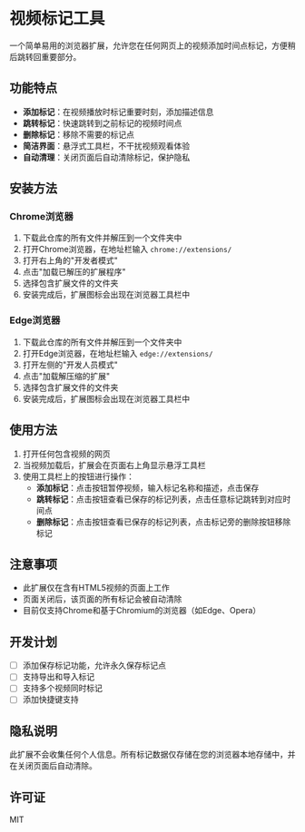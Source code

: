 # 视频标记工具

一个简单易用的浏览器扩展，允许您在任何网页上的视频添加时间点标记，方便稍后跳转回重要部分。

## 功能特点

- **添加标记**：在视频播放时标记重要时刻，添加描述信息
- **跳转标记**：快速跳转到之前标记的视频时间点
- **删除标记**：移除不需要的标记点
- **简洁界面**：悬浮式工具栏，不干扰视频观看体验
- **自动清理**：关闭页面后自动清除标记，保护隐私

## 安装方法

### Chrome浏览器

1. 下载此仓库的所有文件并解压到一个文件夹中
2. 打开Chrome浏览器，在地址栏输入 `chrome://extensions/`
3. 打开右上角的"开发者模式"
4. 点击"加载已解压的扩展程序"
5. 选择包含扩展文件的文件夹
6. 安装完成后，扩展图标会出现在浏览器工具栏中

### Edge浏览器

1. 下载此仓库的所有文件并解压到一个文件夹中
2. 打开Edge浏览器，在地址栏输入 `edge://extensions/`
3. 打开左侧的"开发人员模式"
4. 点击"加载解压缩的扩展"
5. 选择包含扩展文件的文件夹
6. 安装完成后，扩展图标会出现在浏览器工具栏中

## 使用方法

1. 打开任何包含视频的网页
2. 当视频加载后，扩展会在页面右上角显示悬浮工具栏
3. 使用工具栏上的按钮进行操作：
   - **添加标记**：点击按钮暂停视频，输入标记名称和描述，点击保存
   - **跳转标记**：点击按钮查看已保存的标记列表，点击任意标记跳转到对应时间点
   - **删除标记**：点击按钮查看已保存的标记列表，点击标记旁的删除按钮移除标记

## 注意事项

- 此扩展仅在含有HTML5视频的页面上工作
- 页面关闭后，该页面的所有标记会被自动清除
- 目前仅支持Chrome和基于Chromium的浏览器（如Edge、Opera）

## 开发计划

- [ ] 添加保存标记功能，允许永久保存标记点
- [ ] 支持导出和导入标记
- [ ] 支持多个视频同时标记
- [ ] 添加快捷键支持

## 隐私说明

此扩展不会收集任何个人信息。所有标记数据仅存储在您的浏览器本地存储中，并在关闭页面后自动清除。

## 许可证

MIT 